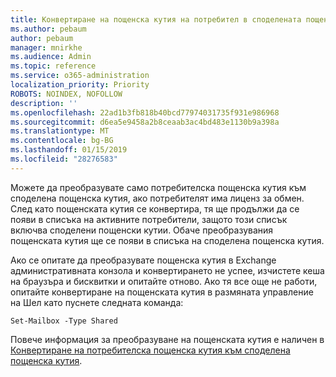 ```yaml
---
title: Конвертиране на пощенска кутия на потребител в споделената пощенска кутия?
ms.author: pebaum
author: pebaum
manager: mnirkhe
ms.audience: Admin
ms.topic: reference
ms.service: o365-administration
localization_priority: Priority
ROBOTS: NOINDEX, NOFOLLOW
description: ''
ms.openlocfilehash: 22ad1b3fb818b40bcd77974031735f931e986968
ms.sourcegitcommit: d6ea5e9458a2b8ceaab3ac4bd483e1130b9a398a
ms.translationtype: MT
ms.contentlocale: bg-BG
ms.lasthandoff: 01/15/2019
ms.locfileid: "28276583"
---
```

Можете да преобразувате само потребителска пощенска кутия към споделена пощенска кутия, ако потребителят има лиценз за обмен. След като пощенската кутия се конвертира, тя ще продължи да се появи в списъка на активните потребители, защото този списък включва споделени пощенски кутии. Обаче преобразувания пощенската кутия ще се появи в списъка на споделена пощенска кутия. 
  
Ако се опитате да преобразувате пощенска кутия в Exchange административната конзола и конвертирането не успее, изчистете кеша на браузъра и бисквитки и опитайте отново. Ако тя все още не работи, опитайте конвертиране на пощенската кутия в размяната управление на Шел като пуснете следната команда:
  
```
Set-Mailbox -Type Shared
```

Повече информация за преобразуване на пощенската кутия е наличен в [Конвертиране на потребителска пощенска кутия към споделена пощенска кутия](https://support.office.com/client/2e122487-e1f5-4f26-ba41-5689249d93ba).
  
